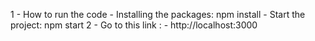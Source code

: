 1 - How to run the code
    - Installing the packages: npm install
    - Start the project: npm start
2 - Go to this link :
    - http://localhost:3000
